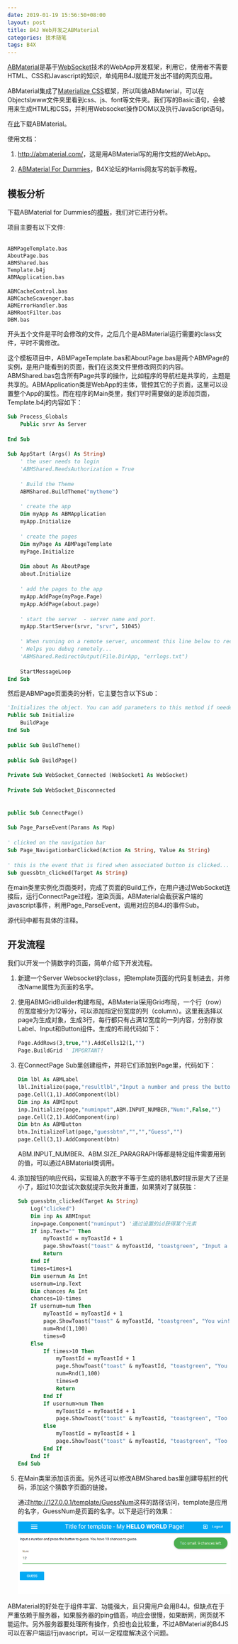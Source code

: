 ```yaml
---
date: 2019-01-19 15:56:50+08:00
layout: post
title: B4J Web开发之ABMaterial
categories: 技术随笔
tags: B4X
---
```


[ABMaterial](https://alwaysbusycorner.com/abmaterial/)是基于[WebSocket](https://blog.xulihang.me/b4x-websocket/)技术的WebApp开发框架，利用它，使用者不需要HTML、CSS和Javascript的知识，单纯用B4J就能开发出不错的网页应用。

ABMaterial集成了[Materialize CSS](https://materializecss.com/)框架，所以叫做ABMaterial，可以在Objects\www文件夹里看到css、js、font等文件夹。我们写的Basic语句，会被用来生成HTML和CSS，并利用Websocket操作DOM以及执行JavaScript语句。

在[此](https://www.b4x.com/android/forum/threads/abmaterial-framework-for-webapps.60072/)下载ABMaterial。

使用文档：

1. <http://abmaterial.com/>，这是用ABMaterial写的用作文档的WebApp。

2. [ABMaterial For Dummies](https://www.b4x.com/android/forum/threads/abmaterial-for-dummies-beginner-lessons.88346/)，B4X论坛的Harris网友写的新手教程。



## 模板分析

下载ABMaterial for Dummies的[模板](http://gorgeousapps.com/ABMaterialForDummies.zip)，我们对它进行分析。

项目主要有以下文件:

```

ABMPageTemplate.bas
AboutPage.bas
ABMShared.bas
Template.b4j
ABMApplication.bas

ABMCacheControl.bas
ABMCacheScavenger.bas
ABMErrorHandler.bas
ABMRootFilter.bas
DBM.bas
```

开头五个文件是平时会修改的文件，之后几个是ABMaterial运行需要的class文件，平时不需修改。

这个模板项目中，ABMPageTemplate.bas和AboutPage.bas是两个ABMPage的实例，是用户能看到的页面，我们在这类文件里修改网页的内容。ABMShared.bas包含所有Page共享的操作，比如程序的导航栏是共享的，主题是共享的。ABMApplication类是WebApp的主体，管控其它的子页面，这里可以设置整个App的属性。而在程序的Main类里，我们平时需要做的是添加页面，Template.b4j的内容如下：



```vb
Sub Process_Globals
	Public srvr As Server
	
End Sub

Sub AppStart (Args() As String)
	' the user needs to login
	'ABMShared.NeedsAuthorization = True
	
	' Build the Theme
	ABMShared.BuildTheme("mytheme")	
	
	' create the app
	Dim myApp As ABMApplication
	myApp.Initialize
		
	' create the pages
	Dim myPage As ABMPageTemplate
	myPage.Initialize	
		
	Dim about As AboutPage
	about.Initialize
		
	' add the pages to the app
	myApp.AddPage(myPage.Page)
	myApp.AddPage(about.page)
	
	' start the server  - server name and port.
	myApp.StartServer(srvr, "srvr", 51045)	
	
	' When running on a remote server, uncomment this line below to record your log messages to a file!!!
	' Helps you debug remotely...		
	'ABMShared.RedirectOutput(File.DirApp, "errlogs.txt")
			
	StartMessageLoop
End Sub
```

然后是ABMPage页面类的分析，它主要包含以下Sub：

```vb
'Initializes the object. You can add parameters to this method if needed.
Public Sub Initialize
	BuildPage
End Sub

public Sub BuildTheme()

public Sub BuildPage()

Private Sub WebSocket_Connected (WebSocket1 As WebSocket)

Private Sub WebSocket_Disconnected


public Sub ConnectPage()

Sub Page_ParseEvent(Params As Map)

' clicked on the navigation bar
Sub Page_NavigationbarClicked(Action As String, Value As String)

' this is the event that is fired when associated button is clicked... 
Sub guessbtn_clicked(Target As String)
```

在main类里实例化页面类时，完成了页面的Build工作，在用户通过WebSocket连接后，运行ConnectPage过程，渲染页面。ABMaterial会截获客户端的javascript事件，利用Page_ParseEvent，调用对应的B4J的事件Sub。

源代码中都有具体的注释。

## 开发流程

我们以开发一个猜数字的页面，简单介绍下开发流程。

1. 新建一个Server Websocket的class，把template页面的代码复制进去，并修改Name属性为页面的名字。

2. 使用ABMGridBuilder构建布局。ABMaterial采用Grid布局，一个行（row）的宽度被分为12等分，可以添加指定份宽度的列（column）。这里我选择以page为生成对象，生成3行，每行都只有占满12宽度的一列内容，分别存放Label、Input和Button组件。生成的布局代码如下：

    ```vb
    Page.AddRows(3,true,"").AddCells12(1,"")
    Page.BuildGrid ' IMPORTANT!
    ```

3. 在ConnectPage Sub里创建组件，并将它们添加到Page里，代码如下：

    ```vb
    Dim lbl As ABMLabel
    lbl.Initialize(page,"resultlbl","Input a number and press the button to guess. You have 10 chances to guess.",ABM.SIZE_PARAGRAPH,False,"")
    page.Cell(1,1).AddComponent(lbl)
    Dim inp As ABMInput
    inp.Initialize(page,"numinput",ABM.INPUT_NUMBER,"Num:",False,"")
    page.Cell(2,1).AddComponent(inp)
    Dim btn As ABMButton
    btn.InitializeFlat(page,"guessbtn","","","Guess","")
    page.Cell(3,1).AddComponent(btn)
    ```

    ABM.INPUT_NUMBER、ABM.SIZE_PARAGRAPH等都是特定组件需要用到的值，可以通过ABMaterial类调用。

4. 添加按钮的响应代码，实现输入的数字不等于生成的随机数时提示是大了还是小了，超过10次尝试次数就提示失败并重置，如果猜对了就获胜：

    ```vb
    Sub guessbtn_clicked(Target As String)
        Log("clicked")
        Dim inp As ABMInput
        inp=page.Component("numinput") '通过设置的id获得某个元素
        If inp.Text="" Then
            myToastId = myToastId + 1
            page.ShowToast("toast" & myToastId, "toastgreen", "Input a num to guess.", 5000, False)
            Return
        End If
        times=times+1
        Dim usernum As Int
        usernum=inp.Text
        Dim chances As Int
        chances=10-times
        If usernum=num Then
            myToastId = myToastId + 1
            page.ShowToast("toast" & myToastId, "toastgreen", "You win! Game reset.", 5000, False)
            num=Rnd(1,100)
            times=0
        Else
            If times>10 Then
                myToastId = myToastId + 1
                page.ShowToast("toast" & myToastId, "toastgreen", "You lose. The num is "&num&". Game reset.", 5000, False)
                num=Rnd(1,100)
                times=0
                Return
            End If
            If usernum>num Then
                myToastId = myToastId + 1
                page.ShowToast("toast" & myToastId, "toastgreen", "Too big. "&chances&" chances left.", 5000, False)
            Else
                myToastId = myToastId + 1
                page.ShowToast("toast" & myToastId, "toastgreen", "Too small. "&chances&" chances left.", 5000, False)
            End If
        End If
    End Sub
    ```

5. 在Main类里添加该页面。另外还可以修改ABMShared.bas里创建导航栏的代码，添加这个猜数字页面的链接。

    通过<http://127.0.0.1/template/GuessNum>这样的路径访问，template是应用的名字，GuessNum是页面的名字。以下是运行的效果：

    ![](/album/B4X/abmaterial.png)

ABMaterial的好处在于组件丰富、功能强大，且只需用户会用B4J。但缺点在于严重依赖于服务器，如果服务器的ping值高，响应会很慢，如果断网，网页就不能运作。另外服务器要处理所有操作，负担也会比较重，不过ABMaterial的B4JS可以在客户端运行javascript，可以一定程度解决这个问题。


